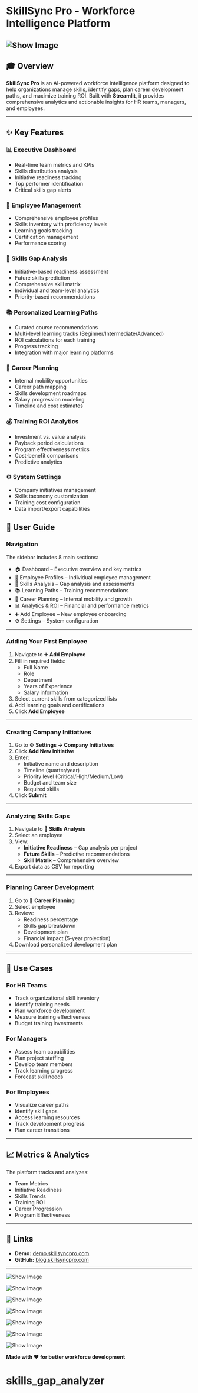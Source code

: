 # SkillSync Pro - Workforce Intelligence Platform  

![Show Image](assets/sga1.png)
---

## 🎓 Overview  
**SkillSync Pro** is an AI-powered workforce intelligence platform designed to help organizations manage skills, identify gaps, plan career development paths, and maximize training ROI. Built with **Streamlit**, it provides comprehensive analytics and actionable insights for HR teams, managers, and employees.  

---

## ✨ Key Features  

### 📊 Executive Dashboard  
- Real-time team metrics and KPIs  
- Skills distribution analysis  
- Initiative readiness tracking  
- Top performer identification  
- Critical skills gap alerts  

### 👥 Employee Management  
- Comprehensive employee profiles  
- Skills inventory with proficiency levels  
- Learning goals tracking  
- Certification management  
- Performance scoring  

### 🎯 Skills Gap Analysis  
- Initiative-based readiness assessment  
- Future skills prediction  
- Comprehensive skill matrix  
- Individual and team-level analytics  
- Priority-based recommendations  

### 📚 Personalized Learning Paths  
- Curated course recommendations  
- Multi-level learning tracks (Beginner/Intermediate/Advanced)  
- ROI calculations for each training  
- Progress tracking  
- Integration with major learning platforms  

### 🚀 Career Planning  
- Internal mobility opportunities  
- Career path mapping  
- Skills development roadmaps  
- Salary progression modeling  
- Timeline and cost estimates  

### 💰 Training ROI Analytics  
- Investment vs. value analysis  
- Payback period calculations  
- Program effectiveness metrics  
- Cost-benefit comparisons  
- Predictive analytics  

### ⚙️ System Settings  
- Company initiatives management  
- Skills taxonomy customization  
- Training cost configuration  
- Data import/export capabilities  


## 📖 User Guide  

### Navigation  
The sidebar includes 8 main sections:  
- 🏠 Dashboard – Executive overview and key metrics  
- 👥 Employee Profiles – Individual employee management  
- 🎯 Skills Analysis – Gap analysis and assessments  
- 📚 Learning Paths – Training recommendations  
- 🚀 Career Planning – Internal mobility and growth  
- 📊 Analytics & ROI – Financial and performance metrics  
- ➕ Add Employee – New employee onboarding  
- ⚙️ Settings – System configuration  

---

### Adding Your First Employee  
1. Navigate to ➕ **Add Employee**  
2. Fill in required fields:  
   - Full Name  
   - Role  
   - Department  
   - Years of Experience  
   - Salary information  
3. Select current skills from categorized lists  
4. Add learning goals and certifications  
5. Click **Add Employee**  

---

### Creating Company Initiatives  
1. Go to ⚙️ **Settings → Company Initiatives**  
2. Click **Add New Initiative**  
3. Enter:  
   - Initiative name and description  
   - Timeline (quarter/year)  
   - Priority level (Critical/High/Medium/Low)  
   - Budget and team size  
   - Required skills  
4. Click **Submit**  

---

### Analyzing Skills Gaps  
1. Navigate to 🎯 **Skills Analysis**  
2. Select an employee  
3. View:  
   - **Initiative Readiness** – Gap analysis per project  
   - **Future Skills** – Predictive recommendations  
   - **Skill Matrix** – Comprehensive overview  
4. Export data as CSV for reporting  

---

### Planning Career Development  
1. Go to 🚀 **Career Planning**  
2. Select employee  
3. Review:  
   - Readiness percentage  
   - Skills gap breakdown  
   - Development plan  
   - Financial impact (5-year projection)  
4. Download personalized development plan  

---

## 🎯 Use Cases  

### For HR Teams  
- Track organizational skill inventory  
- Identify training needs  
- Plan workforce development  
- Measure training effectiveness  
- Budget training investments  

### For Managers  
- Assess team capabilities  
- Plan project staffing  
- Develop team members  
- Track learning progress  
- Forecast skill needs  

### For Employees  
- Visualize career paths  
- Identify skill gaps  
- Access learning resources  
- Track development progress  
- Plan career transitions  

---

## 📈 Metrics & Analytics  
The platform tracks and analyzes:  
- Team Metrics  
- Initiative Readiness  
- Skills Trends  
- Training ROI  
- Career Progression  
- Program Effectiveness  

---

## 🔗 Links  

- **Demo:** [demo.skillsyncpro.com](https://skillssyncpro.streamlit.app)  
- **GitHub:** [blog.skillsyncpro.com](https://github.com/cersei568/skills_gap_analyzer)  

---
![Show Image](assets/sga2.png)

![Show Image](assets/sga3.png)

![Show Image](assets/sga4.png)

![Show Image](assets/sga5.png)

![Show Image](assets/sga6.png)

![Show Image](assets/sga7.png)

![Show Image](assets/sga8.png)



**Made with ❤️ for better workforce development**  
# skills_gap_analyzer
